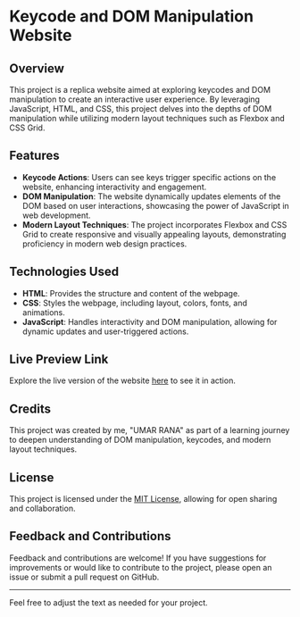 
# Keycode and DOM Manipulation Website

## Overview

This project is a replica website aimed at exploring keycodes and DOM manipulation to create an interactive user experience. By leveraging JavaScript, HTML, and CSS, this project delves into the depths of DOM manipulation while utilizing modern layout techniques such as Flexbox and CSS Grid.

## Features

- **Keycode Actions**: Users can see keys trigger specific actions on the website, enhancing interactivity and engagement.
- **DOM Manipulation**: The website dynamically updates elements of the DOM based on user interactions, showcasing the power of JavaScript in web development.
- **Modern Layout Techniques**: The project incorporates Flexbox and CSS Grid to create responsive and visually appealing layouts, demonstrating proficiency in modern web design practices.

## Technologies Used

- **HTML**: Provides the structure and content of the webpage.
- **CSS**: Styles the webpage, including layout, colors, fonts, and animations.
- **JavaScript**: Handles interactivity and DOM manipulation, allowing for dynamic updates and user-triggered actions.

## Live Preview Link

Explore the live version of the website [here](https://omarrana-dev.github.io/Keystrokes/) to see it in action.

## Credits

This project was created by me, "UMAR RANA" as part of a learning journey to deepen understanding of DOM manipulation, keycodes, and modern layout techniques.

## License

This project is licensed under the [MIT License](LICENSE), allowing for open sharing and collaboration.

## Feedback and Contributions

Feedback and contributions are welcome! If you have suggestions for improvements or would like to contribute to the project, please open an issue or submit a pull request on GitHub.

---

Feel free to adjust the text as needed for your project.